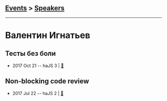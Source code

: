 ## [Events](../README.md) > [Speakers](../speakers.md)
---

# Валентин Игнатьев

## Тесты без боли
- 2017 Oct 21 -- haJS 3  | [:notebook:](https://hajs.ru/pres/2017-10-21/tets-without-paine.pdf)  
## Non-blocking code review
- 2017 Jul 22 -- haJS 2  | [:notebook:](https://vk.com/doc90577478_447963895)  

